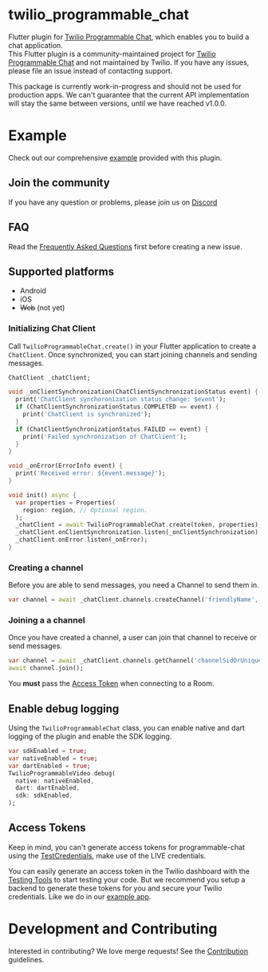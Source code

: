 # twilio_programmable_chat
Flutter plugin for [Twilio Programmable Chat](https://www.twilio.com/chat?utm_source=opensource&utm_campaign=flutter-plugin), which enables you to build a chat application. \
This Flutter plugin is a community-maintained project for [Twilio Programmable Chat](https://www.twilio.com/vidchateo?utm_source=opensource&utm_campaign=flutter-plugin) and not maintained by Twilio. If you have any issues, please file an issue instead of contacting support.

This package is currently work-in-progress and should not be used for production apps. We can't guarantee that the current API implementation will stay the same between versions, until we have reached v1.0.0.

# Example
Check out our comprehensive [example](https://gitlab.com/twilio-flutter/programmable-chat/tree/master/example) provided with this plugin.

## Join the community
If you have any question or problems, please join us on [Discord](https://discord.gg/42x46NH)

## FAQ
Read the [Frequently Asked Questions](https://gitlab.com/twilio-flutter/programmable-chat/blob/master/FAQ.md) first before creating a new issue.

## Supported platforms
* Android
* iOS
* ~~Web~~ (not yet)

### Initializing Chat Client
Call `TwilioProgrammableChat.create()` in your Flutter application to create a `ChatClient`. Once synchronized, you can start joining channels and sending messages.
```dart
ChatClient _chatClient;

void _onClientSynchronization(ChatClientSynchronizationStatus event) {
  print('ChatClient synchoronization status change: $event');
  if (ChatClientSynchronizationStatus.COMPLETED == event) {
    print('ChatClient is synchronized');
  }
  if (ChatClientSynchronizationStatus.FAILED == event) {
    print('Failed synchronization of ChatClient');
  }
}

void _onError(ErrorInfo event) {
  print('Received error: ${event.message}');
}

void init() async {
  var properties = Properties(
    region: region, // Optional region.
  );
  _chatClient = await TwilioProgrammableChat.create(token, properties);
  _chatClient.onClientSynchronization.listen(_onClientSynchronization);
  _chatClient.onError.listen(_onError);
}
```

### Creating a channel
Before you are able to send messages, you need a Channel to send them in. 
```dart
var channel = await _chatClient.channels.createChannel('friendlyName', ChannelType.PUBLIC);
```

### Joining a a channel
Once you have created a channel, a user can join that channel to receive or send messages.
```dart
var channel = await _chatClient.channels.getChannel('channelSidOrUniqueName');
await channel.join();
```

You **must** pass the [Access Token](https://gitlab.com/twilio-flutter/programmable-video/-/tree/master/programmable_video/README.md#access-tokens) when connecting to a Room.

## Enable debug logging
Using the `TwilioProgrammableChat` class, you can enable native and dart logging of the plugin and enable the SDK logging.

```dart
var sdkEnabled = true;
var nativeEnabled = true;
var dartEnabled = true;
TwilioProgrammableVideo.debug(
  native: nativeEnabled,
  dart: dartEnabled,
  sdk: sdkEnabled,
);
```

## Access Tokens
Keep in mind, you can't generate access tokens for programmable-chat using the [TestCredentials](https://www.twilio.com/docs/iam/test-credentials#supported-resources), make use of the LIVE credentials.

You can easily generate an access token in the Twilio dashboard with the [Testing Tools](https://www.twilio.com/console/video/project/testing-tools) to start testing your code. But we recommend you setup a backend to generate these tokens for you and secure your Twilio credentials. Like we do in our [example app](https://gitlab.com/twilio-flutter/programmable-video/-/tree/master/programmable_video/example).

# Development and Contributing
Interested in contributing? We love merge requests! See the [Contribution](https://gitlab.com/twilio-flutter/programmable-chat/blob/master/CONTRIBUTING.md) guidelines.
